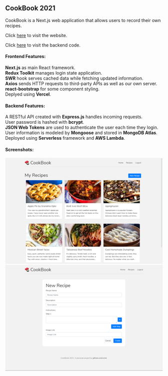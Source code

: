 ## CookBook 2021

CookBook is a Next.js web application that allows users to record their own recipes.

Click [here](https://cookbook-nextjs.vercel.app/) to visit the website.

Click [here](https://github.com/cxnld/CookBook-API) to visit the backend code.

#### Frontend Features:

**Next.js** as main React framework.<br/>
**Redux Toolkit** manages login state application.<br/>
**SWR** hook serves cached data while fetching updated information.<br/>
**Axios** sends HTTP requests to third-party APIs as well as our own server.<br/>
**react-bootstrap** for some component styling.<br/>
Deplyed using **Vercel**.

#### Backend Features:
A RESTful API created with **Express.js** handles incoming requests.<br/>
User password is hashed with **bcrypt**.<br/>
**JSON Web Tokens** are used to authenticate the user each time they login.<br/>
User information is modeled by **Mongoose** and stored in **MongoDB Atlas**.<br/>
Deployed using **Serverless** framework and **AWS Lambda**.<br/>

#### Screenshots:
![recipes](screenshots/recipes.PNG)
![new](screenshots/new.PNG)
